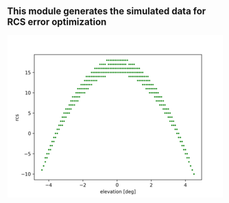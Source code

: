 ## This module generates the simulated data for RCS error optimization
<img src="https://github.com/tom13133/python_drawing/blob/master/rcs_sim/rcs_sim.png" width="800">

